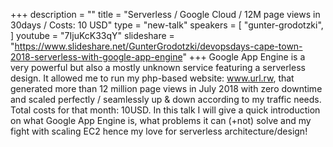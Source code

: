 +++
description = ""
title = "Serverless / Google Cloud / 12M page views in 30days / Costs: 10 USD"
type = "new-talk"
speakers = [
        "gunter-grodotzki",
]
youtube = "7IjuKcK33qY"
slideshare = "https://www.slideshare.net/GunterGrodotzki/devopsdays-cape-town-2018-serverless-with-google-app-engine"
+++
Google App Engine is a very powerful but also a mostly unknown service featuring a serverless design. It allowed me to run my php-based website: www.url.rw, that generated more than 12 million page views in July 2018 with zero downtime and scaled perfectly / seamlessly up & down according to my traffic needs. Total costs for that month: 10USD. In this talk I will give a quick introduction on what Google App Engine is, what problems it can (+not) solve and my fight with scaling EC2 hence my love for serverless architecture/design!